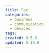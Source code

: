 ```yaml
---
title: Fax
categories:
  - business
  - communication
  - devices
tags:
created: 0.5.0
updated: 0.19.0
---
```

